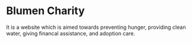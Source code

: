 # Blumen Charity

It is a website which is aimed towards preventing hunger, providing clean water, giving financal assistance, and adoption care.

